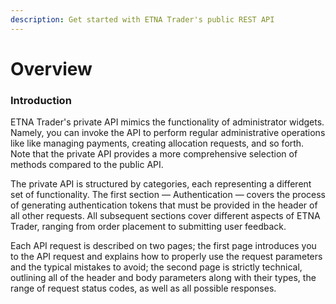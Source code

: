 ```yaml
---
description: Get started with ETNA Trader's public REST API
---
```


# Overview

### Introduction <a id="introduction"></a>

ETNA Trader's private API mimics the functionality of administrator widgets. Namely, you can invoke the API to perform regular administrative operations like like managing payments, creating allocation requests, and so forth. Note that the private API provides a more comprehensive selection of methods compared to the public API.

The private API is structured by categories, each representing a different set of functionality. The first section — Authentication — covers the process of generating authentication tokens that must be provided in the header of all other requests. All subsequent sections cover different aspects of ETNA Trader, ranging from order placement to submitting user feedback.

Each API request is described on two pages; the first page introduces you to the API request and explains how to properly use the request parameters and the typical mistakes to avoid; the second page is strictly technical, outlining all of the header and body parameters along with their types, the range of request status codes, as well as all possible responses.

